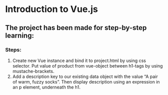 # Introduction to Vue.js


## The project has been made for step-by-step learning:

### Steps: 
1. Create new Vue instance and bind it to project.html by using css selector. Put value of product from vue-object between h1-tags by using mustache-brackets.
2. Add a description key to our existing data object with the value “A pair of warm, fuzzy socks”. Then display description using an expression in an p element, underneath the h1.

<!-- ### Dependencies

The application needs to have the following dependencies:
1. npm --version 6.1.0
2. node --version 8.*.*

### Deploy

#### $ npm install

Before start the program is supposed to run the command [npm install].<br> 
It downloads needed modules and prepars the programm for starting.<br>
i.e. will be created folders : 'logs' and 'reports'.<br>
And will be run webdriver-manager update.

#### There is a list of modules and their versions:

    `"chai": "^4.1.2",
    "cucumber": "^5.0.1",
    "cucumber-json-reporter-to-html": "git+https://github.com/KarneyenkaDzmitry/cucumber-json-reporter-to-html.git",
    "protractor": "^5.4.0",
    "protractor-cucumber-framework": "^6.1.1",
    "winston": "^3.0.0",
    "yargs": "^12.0.2"`

## Structure 
### Folders: -->